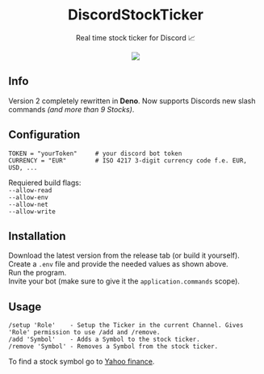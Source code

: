 <h1 align="center">
    DiscordStockTicker
</h2>
<p align="center">
    Real time stock ticker for Discord 📈
</p>
<p align="center">
    <img align="center" src="https://user-images.githubusercontent.com/70487423/111169810-97549b80-85a3-11eb-9ad0-f775e4398f0f.gif"/>
</p>

## Info

Version 2 completely rewritten in **Deno**.
Now supports Discords new slash commands *(and more than 9 Stocks)*.
## Configuration
```env
TOKEN = "yourToken"     # your discord bot token
CURRENCY = "EUR"        # ISO 4217 3-digit currency code f.e. EUR, USD, ...
```
Requiered build flags:
</br>
`--allow-read`
</br>
`--allow-env`
</br>
`--allow-net`
</br>
`--allow-write`
## Installation

Download the latest version from the release tab (or build it yourself).
</br>
Create a `.env` file and provide the needed values as shown above. 
</br>
Run the program.
</br>
Invite your bot (make sure to give it the `application.commands` scope).
## Usage
```
/setup 'Role'    - Setup the Ticker in the current Channel. Gives 'Role' permission to use /add and /remove.
/add 'Symbol'    - Adds a Symbol to the stock ticker.
/remove 'Symbol' - Removes a Symbol from the stock ticker.
```
To find a stock symbol go to [Yahoo finance](https://finance.yahoo.com/).
